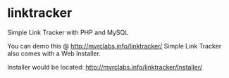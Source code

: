 # linktracker
Simple Link Tracker with PHP and MySQL


You can demo this @ http://mvrclabs.info/linktracker/
Simple Link Tracker also comes with a Web Installer.

Installer would be located:
http://mvrclabs.info/linktracker/Installer/
